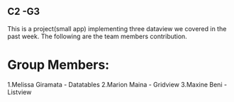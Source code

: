 ## C2 -G3

This is a project(small app) implementing three dataview we covered in the past week. The following are the team members contribution.
# Group Members:

1.Melissa Giramata - Datatables
2.Marion Maina - Gridview
3.Maxine Beni - Listview
